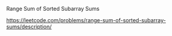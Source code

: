 Range Sum of Sorted Subarray Sums

https://leetcode.com/problems/range-sum-of-sorted-subarray-sums/description/
